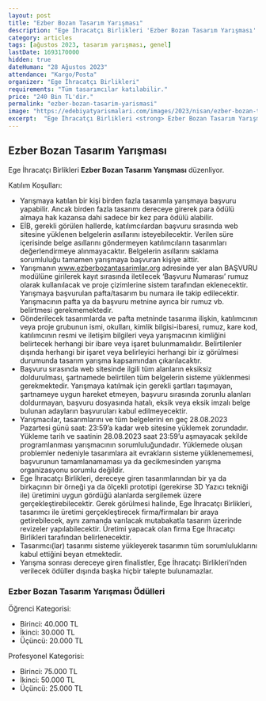 ```yaml
---
layout: post
title: "Ezber Bozan Tasarım Yarışması"
description: "Ege İhracatçı Birlikleri 'Ezber Bozan Tasarım Yarışması' düzenliyor."
category: articles
tags: [ağustos 2023, tasarım yarışması, genel]
lastDate: 1693170000
hidden: true
dateHuman: "28 Ağustos 2023"
attendance: "Kargo/Posta"
organizer: "Ege İhracatçı Birlikleri"
requirements: "Tüm tasarımcılar katılabilir."
price: "240 Bin TL'dir."
permalink: "ezber-bozan-tasarim-yarismasi"
image: "https://edebiyatyarismalari.com/images/2023/nisan/ezber-bozan-tasarim-yarismasi.jpg"
excerpt:  "Ege İhracatçı Birlikleri <strong> Ezber Bozan Tasarım Yarışması </strong> düzenliyor."
---
```


## Ezber Bozan Tasarım Yarışması
Ege İhracatçı Birlikleri **Ezber Bozan Tasarım Yarışması** düzenliyor.  

Katılım Koşulları:
- Yarışmaya katılan bir kişi birden fazla tasarımla yarışmaya başvuru yapabilir. Ancak birden fazla tasarımı dereceye girerek para ödülü almaya hak kazansa dahi sadece bir kez para ödülü alabilir.
- EİB, gerekli görülen hallerde, katılımcılardan başvuru sırasında web sitesine yüklenen belgelerin asıllarını isteyebilecektir. Verilen süre içerisinde belge asıllarını göndermeyen katılımcıların tasarımları değerlendirmeye alınmayacaktır. Belgelerin asıllarını saklama sorumluluğu tamamen yarışmaya başvuran kişiye aittir.
- Yarışmanın www.ezberbozantasarimlar.org adresinde yer alan BAŞVURU modülüne girilerek kayıt sırasında iletilecek ‘Başvuru Numarası’ rumuz olarak kullanılacak ve proje çizimlerine sistem tarafından eklenecektir. Yarışmaya başvurulan pafta/tasarım bu numara ile takip edilecektir. Yarışmacının pafta ya da başvuru metnine ayrıca bir rumuz vb. belirtmesi gerekmemektedir.
- Gönderilecek tasarımlarda ve pafta metninde tasarıma ilişkin, katılımcının veya proje grubunun ismi, okulları, kimlik bilgisi-ibaresi, rumuz, kare kod, katılımcının resmi ve iletişim bilgileri veya yarışmacının kimliğini belirtecek herhangi bir ibare veya işaret bulunmamalıdır. Belirtilenler dışında herhangi bir işaret veya belirleyici herhangi bir iz görülmesi durumunda tasarım yarışma kapsamından çıkarılacaktır.
- Başvuru sırasında web sitesinde ilgili tüm alanların eksiksiz doldurulması, şartnamede belirtilen tüm belgelerin sisteme yüklenmesi gerekmektedir. Yarışmaya katılmak için gerekli şartları taşımayan, şartnameye uygun hareket etmeyen, başvuru sırasında zorunlu alanları doldurmayan, başvuru dosyasında hatalı, eksik veya eksik imzalı belge bulunan adayların başvuruları kabul edilmeyecektir.
- Yarışmacılar, tasarımlarını ve tüm belgelerini en geç 28.08.2023 Pazartesi günü saat: 23:59’a kadar web sitesine yüklemek zorundadır. Yükleme tarih ve saatinin 28.08.2023 saat 23:59’u aşmayacak şekilde programlanması yarışmacının sorumluluğundadır. Yüklemede oluşan problemler nedeniyle tasarımlara ait evrakların sisteme yüklenememesi, başvurunun tamamlanamaması ya da gecikmesinden yarışma organizasyonu sorumlu değildir.
- Ege İhracatçı Birlikleri, dereceye giren tasarımlarından bir ya da birkaçının bir örneği ya da ölçekli prototipi (gerekirse 3D Yazıcı tekniği ile) üretimini uygun gördüğü alanlarda sergilemek üzere gerçekleştirebilecektir. Gerek görülmesi halinde, Ege İhracatçı Birlikleri, tasarımcı ile üretimi gerçekleştirecek firma/firmaları bir araya getirebilecek, aynı zamanda varılacak mutabakatla tasarım üzerinde revizeler yapılabilecektir. Üretimi yapacak olan firma Ege İhracatçı Birlikleri tarafından belirlenecektir.
- Tasarımcı(lar) tasarımı sisteme yükleyerek tasarımın tüm sorumluluklarını kabul ettiğini beyan etmektedir.
- Yarışma sonrası dereceye giren finalistler, Ege İhracatçı Birlikleri’nden verilecek ödüller dışında başka hiçbir talepte bulunamazlar.


### Ezber Bozan Tasarım Yarışması Ödülleri
Öğrenci Kategorisi:
- Birinci: 40.000 TL
- İkinci: 30.000 TL
- Üçüncü: 20.000 TL

Profesyonel Kategorisi:
- Birinci: 75.000 TL
- İkinci: 50.000 TL
- Üçüncü: 25.000 TL